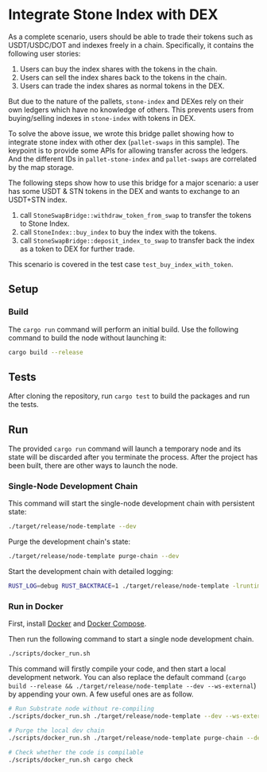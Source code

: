 # Integrate Stone Index with DEX

As a complete scenario, users should be able to trade their tokens such as USDT/USDC/DOT and indexes freely in a chain. Specifically, it contains the following user stories:
1. Users can buy the index shares with the tokens in the chain.
1. Users can sell the index shares back to the tokens in the chain.
1. Users can trade the index shares as normal tokens in the DEX.


But due to the nature of the pallets, `stone-index` and DEXes rely on their own ledgers which have no knowledge of others. This prevents users from buying/selling indexes in `stone-index` with tokens in DEX.

To solve the above issue, we wrote this bridge pallet showing how to integrate stone index with other dex (`pallet-swaps` in this sample). The keypoint is to provide some APIs for allowing transfer across the ledgers. And the different IDs in `pallet-stone-index` and `pallet-swaps` are correlated by the map storage. 

The following steps show how to use this bridge for a major scenario: a user has some USDT & STN tokens in the DEX and wants to exchange to an USDT+STN index.

1. call `StoneSwapBridge::withdraw_token_from_swap` to transfer the tokens to Stone Index.
1. call `StoneIndex::buy_index` to buy the index with the tokens.
1. call `StoneSwapBridge::deposit_index_to_swap` to transfer back the index as a token to DEX for further trade.

This scenario is covered in the test case `test_buy_index_with_token`.

## Setup

### Build

The `cargo run` command will perform an initial build. Use the following command to build the node
without launching it:

```sh
cargo build --release
```

## Tests

After cloning the repository, run `cargo test` to build the packages and run
the tests.

[substrate]: https://github.com/paritytech/substrate

## Run

The provided `cargo run` command will launch a temporary node and its state will be discarded after
you terminate the process. After the project has been built, there are other ways to launch the
node.

### Single-Node Development Chain

This command will start the single-node development chain with persistent state:

```bash
./target/release/node-template --dev
```

Purge the development chain's state:

```bash
./target/release/node-template purge-chain --dev
```

Start the development chain with detailed logging:

```bash
RUST_LOG=debug RUST_BACKTRACE=1 ./target/release/node-template -lruntime=debug --dev
```

### Run in Docker

First, install [Docker](https://docs.docker.com/get-docker/) and
[Docker Compose](https://docs.docker.com/compose/install/).

Then run the following command to start a single node development chain.

```bash
./scripts/docker_run.sh
```

This command will firstly compile your code, and then start a local development network. You can
also replace the default command (`cargo build --release && ./target/release/node-template --dev --ws-external`)
by appending your own. A few useful ones are as follow.

```bash
# Run Substrate node without re-compiling
./scripts/docker_run.sh ./target/release/node-template --dev --ws-external

# Purge the local dev chain
./scripts/docker_run.sh ./target/release/node-template purge-chain --dev

# Check whether the code is compilable
./scripts/docker_run.sh cargo check
```

